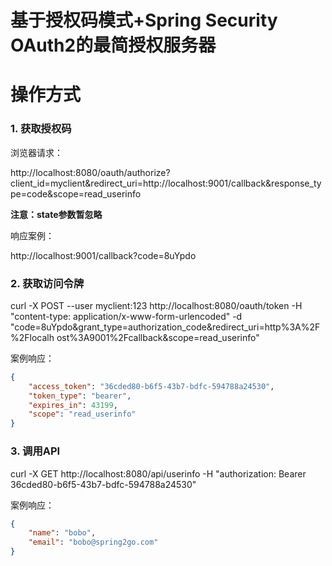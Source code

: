 基于授权码模式+Spring Security OAuth2的最简授权服务器
======

# 操作方式

### 1. 获取授权码

浏览器请求：

http://localhost:8080/oauth/authorize?client_id=myclient&redirect_uri=http://localhost:9001/callback&response_type=code&scope=read_userinfo

**注意：state参数暂忽略**

响应案例：

http://localhost:9001/callback?code=8uYpdo

### 2. 获取访问令牌

curl -X POST --user myclient:123 http://localhost:8080/oauth/token -H
"content-type: application/x-www-form-urlencoded" -d
"code=8uYpdo&grant_type=authorization_code&redirect_uri=http%3A%2F%2Flocalh
ost%3A9001%2Fcallback&scope=read_userinfo"

案例响应：

```json
{
    "access_token": "36cded80-b6f5-43b7-bdfc-594788a24530",
    "token_type": "bearer",
    "expires_in": 43199,
    "scope": "read_userinfo"
}
```


### 3. 调用API

curl -X GET http://localhost:8080/api/userinfo 
    -H "authorization: Bearer 36cded80-b6f5-43b7-bdfc-594788a24530"

案例响应：

```json
{
    "name": "bobo",
    "email": "bobo@spring2go.com"
}
```
